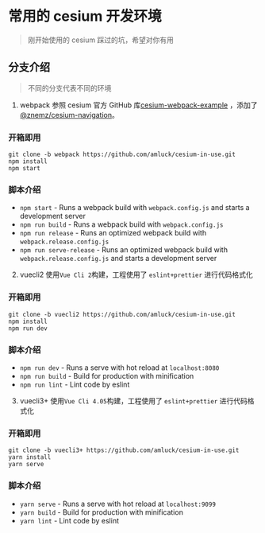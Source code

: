 # 常用的 cesium 开发环境

> 刚开始使用的 cesium 踩过的坑，希望对你有用

## 分支介绍

> 不同的分支代表不同的环境

1. webpack
   参照 cesium 官方 GitHub 库[cesium-webpack-example](https://github.com/CesiumGS/cesium-webpack-example) ，添加了[@znemz/cesium-navigation](https://github.com/nmccready/cesium-navigation#readme)。

### 开箱即用

    git clone -b webpack https://github.com/amluck/cesium-in-use.git
    npm install
    npm start

### 脚本介绍

- `npm start` - Runs a webpack build with `webpack.config.js` and starts a development server
- `npm run build` - Runs a webpack build with `webpack.config.js`
- `npm run release` - Runs an optimized webpack build with `webpack.release.config.js`
- `npm run serve-release` - Runs an optimized webpack build with `webpack.release.config.js` and starts a development server

2. vuecli2
   使用`Vue Cli 2`构建，工程使用了 `eslint+prettier` 进行代码格式化

### 开箱即用

    git clone -b vuecli2 https://github.com/amluck/cesium-in-use.git
    npm install
    npm run dev

### 脚本介绍

- `npm run dev` - Runs a serve with hot reload at `localhost:8080`
- `npm run build` - Build for production with minification
- `npm run lint` - Lint code by eslint

3. vuecli3+
   使用`Vue Cli 4.05`构建，工程使用了 `eslint+prettier` 进行代码格式化

### 开箱即用

    git clone -b vuecli3+ https://github.com/amluck/cesium-in-use.git
    yarn install
    yarn serve

### 脚本介绍

- `yarn serve` - Runs a serve with hot reload at `localhost:9099`
- `yarn build` - Build for production with minification
- `yarn lint` - Lint code by eslint
